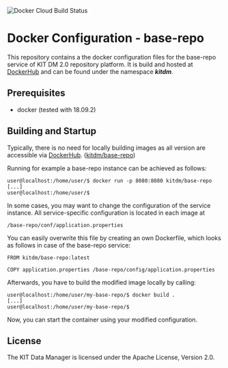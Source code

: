 ![Docker Cloud Build Status](https://img.shields.io/docker/cloud/build/kitdm/base-repo)

# Docker Configuration - base-repo

This repository contains a the docker configuration files for the base-repo service of KIT DM 2.0 repository platform. It is build and hosted at [DockerHub](https://hub.docker.com/) and can be found under the namespace ***kitdm***. 

## Prerequisites

* docker (tested with 18.09.2)

## Building and Startup

Typically, there is no need for locally building images as all version are accessible via [DockerHub](https://hub.docker.com/). ([kitdm/base-repo](https://hub.docker.com/r/kitdm/base-repo))

Running for example a base-repo instance can be achieved as follows:

```
user@localhost:/home/user/$ docker run -p 8080:8080 kitdm/base-repo
[...]
user@localhost:/home/user/$
```

In some cases, you may want to change the configuration of the service instance. All service-specific configuration is located in each image at

```/base-repo/conf/application.properties```

You can easily overwrite this file by creating an own Dockerfile, which looks as follows in case of the base-repo service:

```
FROM kitdm/base-repo:latest

COPY application.properties /base-repo/config/application.properties
```

Afterwards, you have to build the modified image locally by calling:

```
user@localhost:/home/user/my-base-repo/$ docker build .
[...]
user@localhost:/home/user/my-base-repo/$
```

Now, you can start the container using your modified configuration.

## License

The KIT Data Manager is licensed under the Apache License, Version 2.0.

